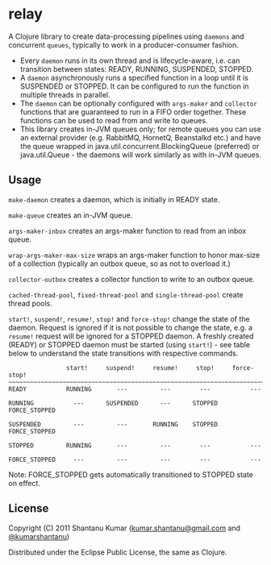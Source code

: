 # relay

A Clojure library to create data-processing pipelines using `daemons` and
concurrent `queues`, typically to work in a producer-consumer fashion.

* Every `daemon` runs in its own thread and is lifecycle-aware, i.e. can
  transition between states: READY, RUNNING, SUSPENDED, STOPPED.
* A `daemon` asynchronously runs a specified function in a loop until it is
  SUSPENDED or STOPPED. It can be configured to run the function in multiple
  threads in parallel.
* The `daemon` can be optionally configured with `args-maker` and `collector`
  functions that are guaranteed to run in a FIFO order together. These functions
  can be used to read from and write to queues.
* This library creates in-JVM queues only; for remote queues you can use an
  external provider (e.g. RabbitMQ, HornetQ, Beanstalkd etc.) and have the queue
  wrapped in java.util.concurrent.BlockingQueue (preferred) or java.util.Queue -
  the daemons will work similarly as with in-JVM queues.


## Usage

`make-daemon` creates a daemon, which is initially in READY state.

`make-queue` creates an in-JVM queue.

`args-maker-inbox` creates an args-maker function to read from an inbox queue.

`wrap-args-maker-max-size` wraps an args-maker function to honor max-size of a
collection (typically an outbox queue, so as not to overload it.)

`collector-outbox` creates a collector function to write to an outbox queue.

`cached-thread-pool`, `fixed-thread-pool` and `single-thread-pool` create thread
pools.

`start!`, `suspend!`, `resume!`, `stop!` and `force-stop!` change the state of
the daemon. Request is ignored if it is not possible to change the state, e.g.
a `resume!` request will be ignored for a STOPPED daemon. A freshly created
(READY) or STOPPED daemon must be started (using `start!`) - see table below to
understand the state transitions with respective commands.

                    start!     suspend!     resume!     stop!     force-stop!
    ~~~~~~~~~~~~~~~~~~~~~~~~~~~~~~~~~~~~~~~~~~~~~~~~~~~~~~~~~~~~~~~~~~~~~~~~~~~
    READY           RUNNING       ---         ---        ---           ---   
    
    RUNNING           ---      SUSPENDED      ---      STOPPED    FORCE_STOPPED
    
    SUSPENDED         ---         ---       RUNNING    STOPPED    FORCE_STOPPED
    
    STOPPED         RUNNING       ---         ---        ---           ---   
    
    FORCE_STOPPED     ---         ---         ---        ---           ---   


Note: FORCE_STOPPED gets automatically transitioned to STOPPED state on effect.


## License

Copyright (C) 2011 Shantanu Kumar
([kumar.shantanu@gmail.com](mailto:kumar.shantanu@gmail.com) and
[@kumarshantanu](http://twitter.com/#!/kumarshantanu))

Distributed under the Eclipse Public License, the same as Clojure.
